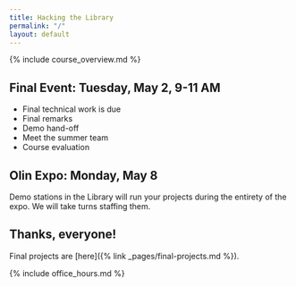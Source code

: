 ```yaml
---
title: Hacking the Library
permalink: "/"
layout: default
---
```


<div class="jumbotron" markdown="1">
  {% include course_overview.md %}
</div>

<div class="row">

<div class="col-lg-4" markdown="1">

## Final Event: Tuesday, May 2, 9-11 AM

* Final technical work is due
* Final remarks
* Demo hand-off
* Meet the summer team
* Course evaluation

## Olin Expo: Monday, May 8

Demo stations in the Library will run your projects during the entirety of the expo. We will take turns staffing them.

</div>

<div class="col-lg-4" markdown="1">

## Thanks, everyone!

Final projects are [here]({% link _pages/final-projects.md %}).

</div>

<div class="col-lg-4" markdown="1">
{% include office_hours.md %}
</div>

</div>
